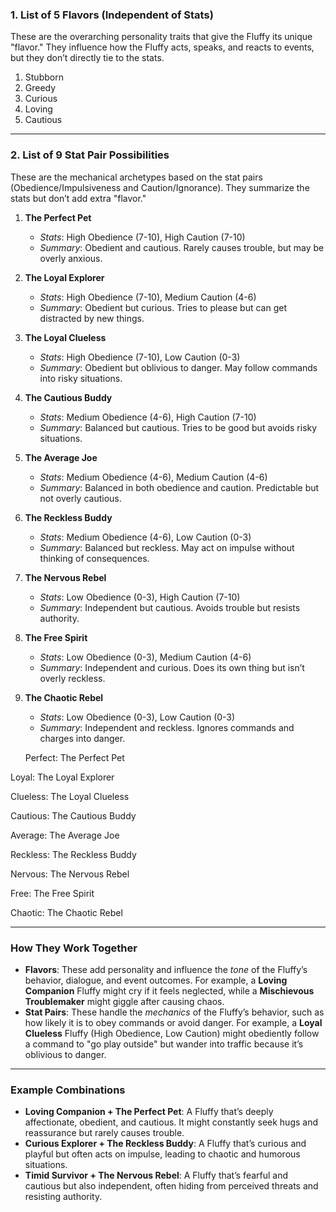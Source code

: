 ### **1. List of 5 Flavors (Independent of Stats)**
These are the overarching personality traits that give the Fluffy its unique "flavor." They influence how the Fluffy acts, speaks, and reacts to events, but they don’t directly tie to the stats.

1. Stubborn
2. Greedy
3. Curious
4. Loving
5. Cautious

---

### **2. List of 9 Stat Pair Possibilities**
These are the mechanical archetypes based on the stat pairs (Obedience/Impulsiveness and Caution/Ignorance). They summarize the stats but don’t add extra "flavor."

1. **The Perfect Pet**  
   - *Stats*: High Obedience (7-10), High Caution (7-10)  
   - *Summary*: Obedient and cautious. Rarely causes trouble, but may be overly anxious.

2. **The Loyal Explorer**  
   - *Stats*: High Obedience (7-10), Medium Caution (4-6)  
   - *Summary*: Obedient but curious. Tries to please but can get distracted by new things.

3. **The Loyal Clueless**  
   - *Stats*: High Obedience (7-10), Low Caution (0-3)  
   - *Summary*: Obedient but oblivious to danger. May follow commands into risky situations.

4. **The Cautious Buddy**  
   - *Stats*: Medium Obedience (4-6), High Caution (7-10)  
   - *Summary*: Balanced but cautious. Tries to be good but avoids risky situations.

5. **The Average Joe**  
   - *Stats*: Medium Obedience (4-6), Medium Caution (4-6)  
   - *Summary*: Balanced in both obedience and caution. Predictable but not overly cautious.

6. **The Reckless Buddy**  
   - *Stats*: Medium Obedience (4-6), Low Caution (0-3)  
   - *Summary*: Balanced but reckless. May act on impulse without thinking of consequences.

7. **The Nervous Rebel**  
   - *Stats*: Low Obedience (0-3), High Caution (7-10)  
   - *Summary*: Independent but cautious. Avoids trouble but resists authority.

8. **The Free Spirit**  
   - *Stats*: Low Obedience (0-3), Medium Caution (4-6)  
   - *Summary*: Independent and curious. Does its own thing but isn’t overly reckless.

9. **The Chaotic Rebel**  
   - *Stats*: Low Obedience (0-3), Low Caution (0-3)  
   - *Summary*: Independent and reckless. Ignores commands and charges into danger.

   Perfect: The Perfect Pet

Loyal: The Loyal Explorer

Clueless: The Loyal Clueless

Cautious: The Cautious Buddy

Average: The Average Joe

Reckless: The Reckless Buddy

Nervous: The Nervous Rebel

Free: The Free Spirit

Chaotic: The Chaotic Rebel

---

### **How They Work Together**
- **Flavors**: These add personality and influence the *tone* of the Fluffy’s behavior, dialogue, and event outcomes. For example, a **Loving Companion** Fluffy might cry if it feels neglected, while a **Mischievous Troublemaker** might giggle after causing chaos.
- **Stat Pairs**: These handle the *mechanics* of the Fluffy’s behavior, such as how likely it is to obey commands or avoid danger. For example, a **Loyal Clueless** Fluffy (High Obedience, Low Caution) might obediently follow a command to "go play outside" but wander into traffic because it’s oblivious to danger.

---

### **Example Combinations**
- **Loving Companion + The Perfect Pet**: A Fluffy that’s deeply affectionate, obedient, and cautious. It might constantly seek hugs and reassurance but rarely causes trouble.
- **Curious Explorer + The Reckless Buddy**: A Fluffy that’s curious and playful but often acts on impulse, leading to chaotic and humorous situations.
- **Timid Survivor + The Nervous Rebel**: A Fluffy that’s fearful and cautious but also independent, often hiding from perceived threats and resisting authority.